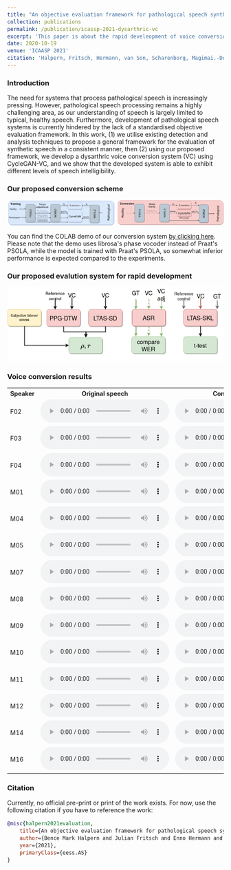 ```yaml
---
title: "An objective evaluation framework for pathological speech synthesis"
collection: publications
permalink: /publication/icassp-2021-dysarthric-vc
excerpt: 'This paper is about the rapid develeopment of voice conversion for dysarthric speech'
date: 2020-10-19
venue: 'ICAASP 2021'
citation: 'Halpern, Fritsch, Hermann, van Son, Scharenborg, Magimai.-Doss  <i>ICASSP</i>. 1(1).'
---
```


###  Introduction
The need for systems that process pathological speech is increasingly pressing. However, pathological speech processing remains a highly challenging area, as our understanding of speech is largely limited to typical, healthy speech. Furthermore, development of pathological speech systems is currently hindered by the lack of a standardised objective evaluation framework. In this work, (1) we utilise existing detection and analysis techniques to propose a general framework for the evaluation of synthetic speech in a consistent manner, then (2) using our proposed framework, we develop a dysarthric voice conversion system (VC) using CycleGAN-VC, and we show that the developed system is able to exhibit different levels of speech intelligibility.
### Our proposed conversion scheme

<img src="/images/dysarthric_vc_icassp/Training3.png">

You can find the COLAB demo of our conversion system 
[by clicking here](https://colab.research.google.com/drive/1PPH_jnxrKvXvUziNNY4fwBjmCcgDO79r?usp=sharing).
Please note that the demo uses librosa's phase vocoder instead of Praat's PSOLA, while the model is
trained with Praat's PSOLA, so somewhat inferior performance is expected compared to the
experiments. 

### Our proposed evalution system for rapid development

<img src="/images/dysarthric_vc_icassp/evaluation_system.png">

### Voice conversion results


 <table style="width:100%">
  <tr>
    <th>Speaker</th>
    <th>Original speech</th>
    <th>Converted speech</th>
    <th>Ground truth</th>
  </tr>
          <tr>
    <td>F02</td>
    <td>
     <audio controls>
  <source src="/images/dysarthric_vc_icassp/CF04_B1_C1_M5.wav" type="audio/wav">
</audio> 
</td>
    <td>
 <audio controls>
  <source src="https://surfdrive.surf.nl/files/index.php/s/4UsgSDRBF1VPjfm/download" type="audio/wav">
</audio> 
</td>
    <td>
     <audio controls>
  <source src="/images/dysarthric_vc_icassp/F02_B1_C1_M5.wav" type="audio/wav">
</audio> 
</td>
  </tr>
            <tr>
    <td>F03</td>
    <td>
         <audio controls>
  <source src="/images/dysarthric_vc_icassp/CF04_B1_C1_M5.wav" type="audio/wav">
</audio> 
</td>
    <td>
 <audio controls>
  <source src="https://surfdrive.surf.nl/files/index.php/s/T9F2ej0ZhXreaw9/download" type="audio/wav">
</audio> 
</td>
    <td>
  <source src="/images/dysarthric_vc_icassp/F03_B1_C1_M5.wav" type="audio/wav">
</td>
  </tr>
        <tr>
    <td>F04</td>
    <td>
         <audio controls>
  <source src="/images/dysarthric_vc_icassp/CF04_B1_C1_M5.wav" type="audio/wav">
</audio> 
</td>
    <td>
 <audio controls>
  <source src="https://surfdrive.surf.nl/files/index.php/s/otObdZtOg9go5ij/download" type="audio/wav">
</audio> 
</td>
    <td>
  <source src="/images/dysarthric_vc_icassp/F04_B1_C1_M5.wav" type="audio/wav">
</td>
  </tr>
          <tr>
    <td>M01</td>
    <td>
            <audio controls>
  <source src="/images/dysarthric_vc_icassp/CF04_B1_C1_M5.wav" type="audio/wav">
</audio> 
</td>
    <td>
 <audio controls>
  <source src="https://surfdrive.surf.nl/files/index.php/s/WLOZJkH3rjYhKjy/download" type="audio/wav">
</audio> 
</td>
    <td>
      <source src="/images/dysarthric_vc_icassp/M01_B1_C1_M5.wav" type="audio/wav">
</td>
  </tr>
            <tr>
    <td>M04</td>
    <td>
             <audio controls>
  <source src="/images/dysarthric_vc_icassp/CF04_B1_C1_M5.wav" type="audio/wav">
</audio> 
</td>
    <td>
 <audio controls>
  <source src="https://surfdrive.surf.nl/files/index.php/s/OQ1Rb7FdjHebnze/download" type="audio/wav">
</audio> 
</td>
    <td>
          <source src="/images/dysarthric_vc_icassp/M04_B1_C1_M5.wav" type="audio/wav">
</td>
  </tr>
            <tr>
    <td>M05</td>
    <td>
             <audio controls>
  <source src="/images/dysarthric_vc_icassp/CF04_B1_C1_M5.wav" type="audio/wav">
</audio> 
</td>
    <td>
 <audio controls>
  <source src="https://surfdrive.surf.nl/files/index.php/s/MbqW7mm5XcI47ih/download" type="audio/wav">
</audio> 
</td>
    <td>
    <source src="/images/dysarthric_vc_icassp/M05_B1_C1_M5.wav" type="audio/wav">
</td>
  </tr>
             <tr>
    <td>M07</td>
    <td>
         <audio controls>
  <source src="/images/dysarthric_vc_icassp/CF04_B1_C1_M5.wav" type="audio/wav">
</audio> 
</td>
    <td>
 <audio controls>
  <source src="https://surfdrive.surf.nl/files/index.php/s/xx27WrEIgl6dh3Q/download" type="audio/wav">
</audio> 
</td>
    <td>
        <source src="/images/dysarthric_vc_icassp/M07_B1_C1_M5.wav" type="audio/wav">
</td>
  </tr>
        <tr>
    <td>M08</td>
    <td>
            <audio controls>
  <source src="/images/dysarthric_vc_icassp/CF04_B1_C1_M5.wav" type="audio/wav">
</audio> 
</td>
    <td>
 <audio controls>
  <source src="https://surfdrive.surf.nl/files/index.php/s/N8PzHFiGjJVXvP7/download" type="audio/wav">
</audio> 
</td>
    <td>
        <source src="/images/dysarthric_vc_icassp/M08_B1_C1_M5.wav" type="audio/wav">
</td>
  </tr>
      <tr>
    <td>M09</td>
    <td>
            <audio controls>
  <source src="/images/dysarthric_vc_icassp/CF04_B1_C1_M5.wav" type="audio/wav">
</audio> 
</td>
    <td>
 <audio controls>
  <source src="https://surfdrive.surf.nl/files/index.php/s/LZF7NQX5kC2Shak/download" type="audio/wav">
</audio> 
</td>
    <td>
            <source src="/images/dysarthric_vc_icassp/M09_B1_C1_M5.wav" type="audio/wav">
</td>
  </tr>
        <tr>
    <td>M10</td>
    <td>
            <audio controls>
  <source src="/images/dysarthric_vc_icassp/CF04_B1_C1_M5.wav" type="audio/wav">
</audio> 
</td>
    <td>
 <audio controls>
  <source src="https://surfdrive.surf.nl/files/index.php/s/Upgqp1fp15PR4g6/download" type="audio/wav">
</audio> 
</td>
    <td>
            <source src="/images/dysarthric_vc_icassp/M10_B1_C1_M5.wav" type="audio/wav">
</td>
  </tr>
          <tr>
    <td>M11</td>
    <td>
            <audio controls>
  <source src="/images/dysarthric_vc_icassp/CF04_B1_C1_M5.wav" type="audio/wav">
</audio> 
</td>
    <td>
 <audio controls>
  <source src="https://surfdrive.surf.nl/files/index.php/s/yUWnBBkskzRXwdy/download" type="audio/wav">
</audio> 
</td>
    <td>
            <source src="/images/dysarthric_vc_icassp/M11_B1_C1_M5.wav" type="audio/wav">
</td>
  </tr>
            <tr>
    <td>M12</td>
    <td>
            <audio controls>
  <source src="/images/dysarthric_vc_icassp/CF04_B1_C1_M5.wav" type="audio/wav">
</audio> 
</td>
    <td>
 <audio controls>
  <source src="https://surfdrive.surf.nl/files/index.php/s/qaRi2nuYgdz2auN/download" type="audio/wav">
</audio> 
</td>
    <td>
                <source src="/images/dysarthric_vc_icassp/M12_B1_C1_M5.wav" type="audio/wav">
</td>
  </tr>
    <tr>
    <td>M14</td>
    <td>
        <audio controls>
  <source src="/images/dysarthric_vc_icassp/CF04_B1_C1_M5.wav" type="audio/wav">
</audio> 
</td>
    <td>
 <audio controls>
  <source src="https://surfdrive.surf.nl/files/index.php/s/FZA06txFIhxVipR/download" type="audio/wav">
</audio> 
</td>
    <td>
            <source src="/images/dysarthric_vc_icassp/M14_B1_C1_M5.wav" type="audio/wav">
</td>
  </tr>
    <tr>
    <td>M16</td>
    <td>
        <audio controls>
  <source src="/images/dysarthric_vc_icassp/CF04_B1_C1_M5.wav" type="audio/wav">
</audio> 
</td>
    <td>
 <audio controls>
  <source src="https://surfdrive.surf.nl/files/index.php/s/0GhzPfy3LVRHLny/download" type="audio/wav">
</audio> 
</td>
    <td>
                <source src="/images/dysarthric_vc_icassp/M16_B1_C1_M5.wav" type="audio/wav">
</td>
  </tr>
</table> 

### Citation

Currently, no official pre-print or print of the work exists. For now, use the following
citation if you have to reference the work:

```bibtex
@misc{halpern2021evaluation,
    title={An objective evaluation framework for pathological speech synthesis},
    author={Bence Mark Halpern and Julian Fritsch and Enno Hermann and Rob van Son and Odette Scharenborg and Mathew.-Magimai Doss},
    year={2021},
    primaryClass={eess.AS}
}
```